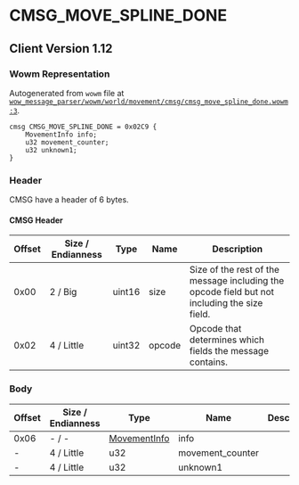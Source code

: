 # CMSG_MOVE_SPLINE_DONE

## Client Version 1.12

### Wowm Representation

Autogenerated from `wowm` file at [`wow_message_parser/wowm/world/movement/cmsg/cmsg_move_spline_done.wowm:3`](https://github.com/gtker/wow_messages/tree/main/wow_message_parser/wowm/world/movement/cmsg/cmsg_move_spline_done.wowm#L3).
```rust,ignore
cmsg CMSG_MOVE_SPLINE_DONE = 0x02C9 {
    MovementInfo info;
    u32 movement_counter;
    u32 unknown1;
}
```
### Header

CMSG have a header of 6 bytes.

#### CMSG Header

| Offset | Size / Endianness | Type   | Name   | Description |
| ------ | ----------------- | ------ | ------ | ----------- |
| 0x00   | 2 / Big           | uint16 | size   | Size of the rest of the message including the opcode field but not including the size field.|
| 0x02   | 4 / Little        | uint32 | opcode | Opcode that determines which fields the message contains.|

### Body

| Offset | Size / Endianness | Type | Name | Description | Comment |
| ------ | ----------------- | ---- | ---- | ----------- | ------- |
| 0x06 | - / - | [MovementInfo](movementinfo.md) | info |  |  |
| - | 4 / Little | u32 | movement_counter |  |  |
| - | 4 / Little | u32 | unknown1 |  |  |

